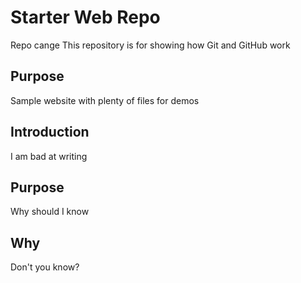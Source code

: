 # Starter Web Repo
Repo cange
This repository is for showing how Git and GitHub work

## Purpose

Sample website with plenty of files for demos

## Introduction

I am bad at writing

## Purpose

Why should I know

## Why

Don't you know?
